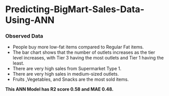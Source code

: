 # Predicting-BigMart-Sales-Data-Using-ANN
### Observed Data
* People buy more low-fat items compared to Regular Fat items.
* The bar chart shows that the number of outlets increases as the tier level increases, with Tier 3 having the most outlets and Tier 1 having the least.
* There are very high sales from Supermarket Type 1.
* There are very high sales in medium-sized outlets.
* Fruits ,Vegetables, and Snacks are the most sold items.

**This ANN Model has R2 score 0.58 and MAE 0.48.**
  
  
